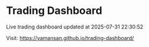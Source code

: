 # Trading Dashboard

Live trading dashboard updated at 2025-07-31 22:30:52

Visit: https://yamansan.github.io/trading-dashboard/
